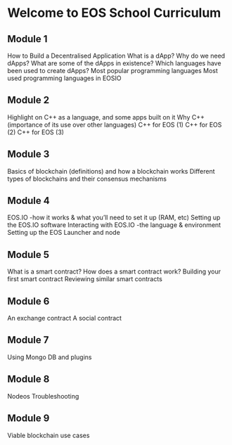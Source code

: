# Welcome to EOS School Curriculum

## Module 1
How to Build a Decentralised Application
What is a dApp?
Why do we need dApps?
What are some of the dApps in existence?
Which languages have been used to create dApps?
Most popular programming languages
Most used programming languages in EOSIO

## Module 2
Highlight on C++ as a language, and some apps built on it
Why C++ (importance of its use over other languages)
C++ for EOS (1)
C++ for EOS (2)
C++ for EOS (3)

## Module 3
Basics of blockchain (definitions) and how a blockchain works
Different types of blockchains and their consensus mechanisms

## Module 4
EOS.IO -how it works & what you’ll need to set it up (RAM, etc)
Setting up the EOS.IO software
Interacting with EOS.IO -the language & environment
Setting up the EOS Launcher and node

## Module 5
What is a smart contract?
How does a smart contract work?
Building your first smart contract
Reviewing similar smart contracts

## Module 6
An exchange contract
A social contract
## Module 7
Using Mongo DB and plugins

## Module 8
Nodeos
Troubleshooting

## Module 9
Viable blockchain use cases

